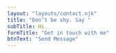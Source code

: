 ```yaml
---
layout: "layouts/contact.njk"
title: "Don’t be shy. Say "
subTitle: Hi.
formTitle: "Get in touch with me"
btnText: "Send Message"
---
```


